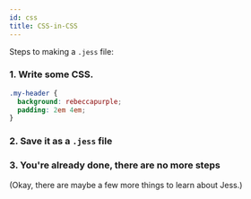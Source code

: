 ```yaml
---
id: css
title: CSS-in-CSS
---
```


Steps to making a `.jess` file:

### 1. Write some CSS.
 
```css
.my-header {
  background: rebeccapurple;
  padding: 2em 4em;
}
```

### 2. Save it as a `.jess` file

### 3. You're already done, there are no more steps

(Okay, there are maybe a few more things to learn about Jess.)